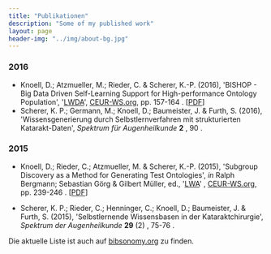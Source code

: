 ```yaml
---
title: "Publikationen"
description: "Some of my published work"
layout: page
header-img: "../img/about-bg.jpg"
---
```

### 2016

- Knoell, D.; Atzmueller, M.; Rieder, C. & Scherer, K.-P. (2016), 'BISHOP - Big Data Driven Self-Learning Support for High-performance Ontology Population', '[LWDA](http://ceur-ws.org/Vol-1670/#paper-41)', [CEUR-WS.org](http://CEUR-WS.org/), pp. 157-164 . [[PDF](http://ceur-ws.org/Vol-1670/paper-41.pdf)]
- Scherer, K. P.; Germann, M.; Knoell, D.; Baumeister, J. & Furth, S. (2016), 'Wissensgenerierung durch Selbstlernverfahren mit strukturierten Katarakt-Daten', _Spektrum für Augenheilkunde_ **2** , 90 .

### 2015

- Knoell, D.; Rieder, C.; Atzmueller, M. & Scherer, K.-P. (2015), 'Subgroup Discovery as a Method for Generating Test Ontologies', _in_ Ralph Bergmann; Sebastian Görg & Gilbert Müller, ed., '[LWA](http://ceur-ws.org/Vol-1458/)' , [CEUR-WS.org](http://CEUR-WS.org/), pp. 239-246 . [[PDF](http://ceur-ws.org/Vol-1458/F05_CRC54_Knoell.pdf)]

- Scherer, K. P.; Rieder, C.; Henninger, C.; Knoell, D.; Baumeister, J. & Furth, S. (2015), 'Selbstlernende Wissensbasen in der Kataraktchirurgie', _Spektrum der Augenheilkunde_ **29** (2) , 75-76 .




Die aktuelle Liste ist auch auf [bibsonomy.org](http://www.bibsonomy.org/user/knda/myown?items=1000&resourcetype=publication&sortPage=year&sortPageOrder=desc&format=embed) zu finden.